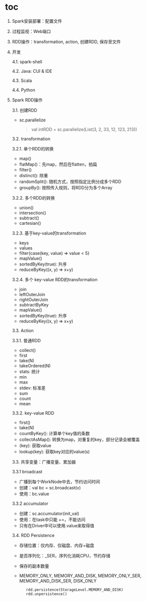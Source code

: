 # toc
 1. Spark安装部署：配置文件
 2. 过程监视：Web端口
 3. RDD操作：transformation, action, 创建RDD, 保存至文件
 4. 开发
	
	4.1. spark-shell

	4.2. Java: CUI & IDE

	4.3. Scala

	4.4. Python



3. Spark RDD操作

	3.1. 创建RDD 

	 - sc.parallelize

	 	> val intRDD = sc.parallelize(List(3, 2, 33, 12, 123, 213))


	3.2. transformation

	 3.2.1. 单个RDD的转换

	  - map()
	  - flatMap()：先map，然后在flatten，拍扁
	  - filter()
	  - distinct(): 除重
	  - randomSplit(): 随机方式，按照指定比例分成多个RDD
	  - groupBy(): 按照传入规则，将RDD分为多个Array

	 3.2.2. 多个RDD的转换

	  - union()
	  - intersection()
	  - subtract()
	  - cartesian()

	 3.2.3. 基于key-value的transformation

	  - keys
	  - values
	  - filter{case(key, value) => value < 5}
	  - mapValue()
	  - sortedByKey(true): 升序
	  - reduceByKey((x, y) => x+y)

	 3.2.4. 多个 key-value RDD的transformation

	  - join
	  - leftOuterJoin
	  - rightOuterJoin
	  - subtractByKey
	  - mapValue()
	  - sortedByKey(true): 升序
	  - reduceByKey((x, y) => x+y)

	3.3. Action

	 3.3.1. 普通RDD

	  - collect()
	  - first
	  - take(N)
	  - takeOrdered(N)
	  - stats: 统计
	  - min
	  - max
	  - stdev: 标准差
	  - sum
	  - count
	  - mean

	 3.3.2. key-value RDD

	  - first()
	  - take(N)
	  - countByKey(): 计算单个key值的条数
	  - collectAsMap(): 转换为map，对重复的key，部分记录会被覆盖
	  - (key): 获取value
	  - lookup(key): 获取key对应的value(s)

	3.3. 共享变量：广播变量、累加器

	 3.3.1 broadcast 

	  - 广播到每个WorkNode中去，节约访问时间 
	  - 创建：val bc = sc.broadcast(v) 
	  - 使用：bc.value

	3.3.2 accumulator

	  - 创建：sc.accumulator(init_val)
	  - 使用：在task中只能 +=，不能访问
	  - 只有在Driver中可以使用.value来取得值

	3.4. RDD Persistence

	 - 存储位置：仅内存、仅磁盘、内存+磁盘
	 - 是否序列化：_SER，序列化消耗CPU，节约存储
	 - 保存的副本数量
	 - MEMORY_ONLY, MEMORY_AND_DISK, MEMORY_ONLY_SER, MEMORY_AND_DISK_SER, DISK_ONLY

		 ```
		 	rdd.persistence(StorageLevel.MEMORY_AND_DISK)
			rdd.unpersistence()
		 ```

